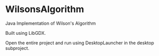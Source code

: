 # WilsonsAlgorithm
Java Implementation of Wilson's Algorithm

Built using LibGDX.

Open the entire project and run using DesktopLauncher in the desktop subproject.
